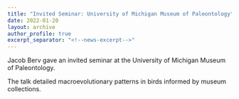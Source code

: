```yaml
---
title: "Invited Seminar: University of Michigan Museum of Paleontology"
date: 2022-01-20
layout: archive
author_profile: true
excerpt_separator: "<!--news-excerpt-->"
---
```

Jacob Berv gave an invited seminar at the University of Michigan Museum of Paleontology.

<!--news-excerpt-->
The talk detailed macroevolutionary patterns in birds informed by museum collections.
